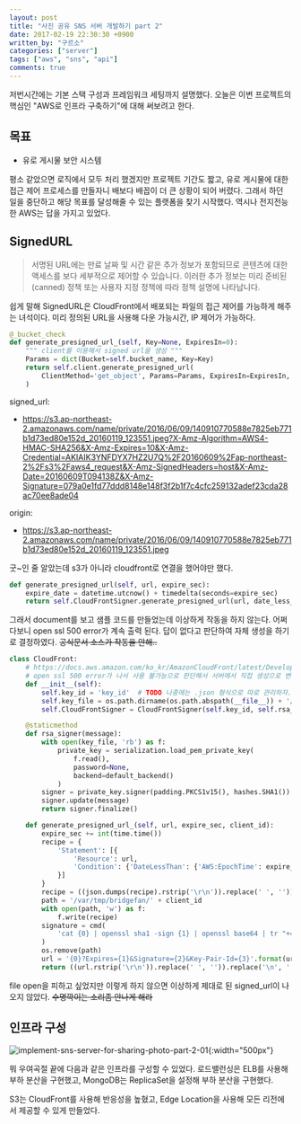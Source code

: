 ```yaml
---
layout: post
title: "사진 공유 SNS 서버 개발하기 part 2"
date: 2017-02-19 22:30:30 +0900
written_by: "구르소"
categories: ["server"]
tags: ["aws", "sns", "api"]
comments: true
---
```


저번시간에는 기본 스택 구성과 프레임워크 세팅까지 설명했다. 오늘은 이번 프로젝트의 핵심인 "AWS로 인프라 구축하기"에 대해 써보려고 한다.

## 목표

- 유로 게시물 보안 시스템

평소 같았으면 로직에서 모두 처리 했겠지만 프로젝트 기간도 짧고, 유로 게시물에 대한 접근 제어 프로세스를 만들자니 배보다 배꼽이 더 큰 상황이 되어 버렸다. 그래서 하던 일을 중단하고 해당 목표를 달성해줄 수 있는 플랫폼을 찾기 시작했다. 역시나 전지전능한 AWS는 답을 가지고 있었다.

## SignedURL

> 서명된 URL에는 만료 날짜 및 시간 같은 추가 정보가 포함되므로 콘텐츠에 대한 액세스를 보다 세부적으로 제어할 수 있습니다. 이러한 추가 정보는 미리 준비된(canned) 정책 또는 사용자 지정 정책에 따라 정책 설명에 나타납니다.

쉽게 말해 SignedURL은 CloudFront에서 배포되는 파일의 접근 제어를 가능하게 해주는 녀석이다. 미리 정의된 URL을 사용해 다운 가능시간, IP 제어가 가능하다.

```py
@_bucket_check
def generate_presigned_url_(self, Key=None, ExpiresIn=0):
    """ client를 이용해서 signed url을 생성 """
    Params = dict(Bucket=self.bucket_name, Key=Key)
    return self.client.generate_presigned_url(
        ClientMethod='get_object', Params=Params, ExpiresIn=ExpiresIn, HttpMethod='GET'
    )
```

signed_url:

- https://s3.ap-northeast-2.amazonaws.com/name/private/2016/06/09/140910770588e7825eb771b1d73ed80e152d_20160119_123551.jpeg?X-Amz-Algorithm=AWS4-HMAC-SHA256&X-Amz-Expires=10&X-Amz-Credential=AKIAIK3YNFDYX7HZ2U7Q%2F20160609%2Fap-northeast-2%2Fs3%2Faws4_request&X-Amz-SignedHeaders=host&X-Amz-Date=20160609T094138Z&X-Amz-Signature=079a0e1fd77ddd8148e148f3f2b1f7c4cfc259132adef23cda28ac70ee8ade04

origin:

- https://s3.ap-northeast-2.amazonaws.com/name/private/2016/06/09/140910770588e7825eb771b1d73ed80e152d_20160119_123551.jpeg

굿~인 줄 알았는데 s3가 아니라 cloudfront로 연결을 했어야만 했다.

```py
def generate_presigned_url(self, url, expire_sec):
    expire_date = datetime.utcnow() + timedelta(seconds=expire_sec)
    return self.CloudFrontSigner.generate_presigned_url(url, date_less_than=expire_date)
```

그래서 document를 보고 샘플 코드를 만들었는데 이상하게 작동을 하지 않는다. 어쩌다보니 open ssl 500 error가 계속 출력 된다. 답이 없다고 판단하여 자체 생성을 하기로 결정하였다. ~~공식문서 소스가 작동을 안해..~~

```py
class CloudFront:
    # https://docs.aws.amazon.com/ko_kr/AmazonCloudFront/latest/DeveloperGuide/private-content-trusted-signers.html#private-content-creating-cloudfront-key-pairs
    # open ssl 500 error가 나서 사용 불가능으로 판단해서 서버에서 직접 생성으로 변경
    def __init__(self):
        self.key_id = 'key_id'  # TODO 나중에는 .json 형식으로 따로 관리하자.
        self.key_file = os.path.dirname(os.path.abspath(__file__)) + '/pk-key_file.pem'
        self.CloudFrontSigner = CloudFrontSigner(self.key_id, self.rsa_signer)

    @staticmethod
    def rsa_signer(message):
        with open(key_file, 'rb') as f:
            private_key = serialization.load_pem_private_key(
                f.read(),
                password=None,
                backend=default_backend()
            )
        signer = private_key.signer(padding.PKCS1v15(), hashes.SHA1())
        signer.update(message)
        return signer.finalize()

    def generate_presigned_url_(self, url, expire_sec, client_id):
        expire_sec += int(time.time())
        recipe = {
            'Statement': [{
                'Resource': url,
                'Condition': {'DateLessThan': {'AWS:EpochTime': expire_sec}}
            }]
        }
        recipe = ((json.dumps(recipe).rstrip('\r\n')).replace(' ', '')).rstrip(os.linesep)
        path = '/var/tmp/bridgefan/' + client_id
        with open(path, 'w') as f:
            f.write(recipe)
        signature = cmd(
            'cat {0} | openssl sha1 -sign {1} | openssl base64 | tr "+=/" "-_~"'.format(path, self.key_file)
        )
        os.remove(path)
        url = '{0}?Expires={1}&Signature={2}&Key-Pair-Id={3}'.format(url, expire_sec, signature, self.key_id)
        return ((url.rstrip('\r\n')).replace(' ', '')).replace('\n', '')
```

file open을 피하고 싶었지만 이렇게 하지 않으면 이상하게 제대로 된 signed_url이 나오지 않았다. ~~수명깍이는 소리좀 안나게 해라~~

## 인프라 구성

![implement-sns-server-for-sharing-photo-part-2-01](/assets/images/implement-sns-server-for-sharing-photo-part-2/01.jpg){:width="500px"}

뭐 우여곡절 끝에 다음과 같은 인프라를 구성할 수 있었다. 로드밸런싱은 ELB를 사용해 부하 분산을 구현했고, MongoDB는 ReplicaSet을 설정해 부하 분산을 구현했다.

S3는 CloudFront를 사용해 반응성을 높혔고, Edge Location을 사용해 모든 리전에서 제공할 수 있게 만들었다.